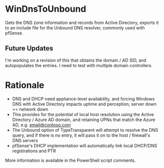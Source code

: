 # WinDnsToUnbound
Gets the DNS zone information and records from Active Directory, exports it to an include file for the Unbound DNS resolver, commonly used with pfSense.

## Future Updates
I'm working on a revision of this that obtains the domain / AD SID, and autopopulates the entries. I need to test with multiple domain controllers.

# Rationale
- DNS and DHCP need appliance-level availability, and forcing Windows DNS with Active Directory impacts uptime and perception, server down == network down
- This provides for the potential of local host resolution using the Active Directory / Azure AD domain, and retaining UPNs that match the Azure AD, e.g. email@contoso.com
- The Unbound option of TypeTransparent will attempt to resolve the DNS query, and if there is no entry, it will pass it on to the host / firewall's DNS servers
- pfSense's DHCP implementation will automatically link local DHCP/DNS registrations and PTR

More information is available in the PowerShell script comments.
